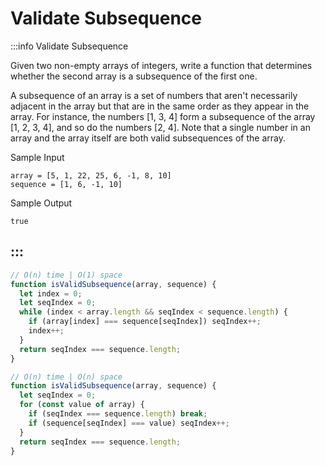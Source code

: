 # Validate Subsequence

:::info Validate Subsequence

Given two non-empty arrays of integers, write a function that determines whether the second array is a subsequence of the first one.

A subsequence of an array is a set of numbers that aren't necessarily adjacent in the array but that are in the same order as they appear in the array. For instance, the numbers [1, 3, 4] form a subsequence of the array [1, 2, 3, 4], and so do the numbers [2, 4]. Note that a single number in an array and the array itself are both valid subsequences of the array.

Sample Input
```
array = [5, 1, 22, 25, 6, -1, 8, 10]
sequence = [1, 6, -1, 10]
```

Sample Output
```
true
```
:::
---

```js title="Solution 1"
// O(n) time | O(1) space
function isValidSubsequence(array, sequence) {
  let index = 0;
  let seqIndex = 0;
  while (index < array.length && seqIndex < sequence.length) {
    if (array[index] === sequence[seqIndex]) seqIndex++;
    index++;
  }
  return seqIndex === sequence.length;
}
```

```js title="Solution 2"
// O(n) time | O(n) space
function isValidSubsequence(array, sequence) {
  let seqIndex = 0;
  for (const value of array) {
    if (seqIndex === sequence.length) break;
    if (sequence[seqIndex] === value) seqIndex++;
  }
  return seqIndex === sequence.length;
}
```
